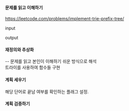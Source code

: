 #### 문제를 읽고 이해하기
https://leetcode.com/problems/implement-trie-prefix-tree/

input</br>


output</br>



#### 재정의와 추상화<br>
-- 문제를 읽고 본인이 이해하기 쉬운 방식으로 해석<br>
트라이를 사용하여 함수들 구현

#### 계획 세우기<br>
해당 단어로 끝남 여부를 확인하는 플래그 설정.

#### 계획 검증하기

 
